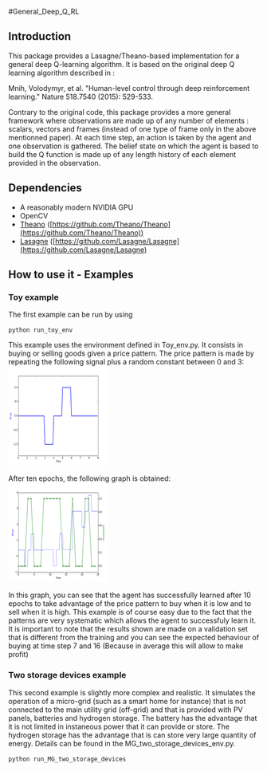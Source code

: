 #General_Deep_Q_RL
## Introduction 

This package provides a Lasagne/Theano-based implementation for a general deep Q-learning algorithm. It is based on the original deep Q learning algorithm described in :

Mnih, Volodymyr, et al. "Human-level control through deep reinforcement learning." Nature 518.7540 (2015): 529-533.

Contrary to the original code, this package provides a more general framework where observations are made up of any number of elements : scalars, vectors and frames (instead of one type of frame only in the above mentionned paper). At each time step, an action is taken by the agent and one observation is gathered. The belief state on which the agent is based to build the Q function is made up of any length history of each element provided in the observation.


## Dependencies

* A reasonably modern NVIDIA GPU
* OpenCV
* [Theano](http://deeplearning.net/software/theano/) ([https://github.com/Theano/Theano](https://github.com/Theano/Theano))
* [Lasagne](http://lasagne.readthedocs.org/en/latest/) ([https://github.com/Lasagne/Lasagne](https://github.com/Lasagne/Lasagne)


## How to use it - Examples

### Toy example
The first example can be run by using 
```
python run_toy_env
```
This example uses the environment defined in Toy_env.py. It consists in buying or selling goods given a price pattern. The price pattern is made by repeating the following signal plus a random constant between 0 and 3:
<img src="/Images/plot_toy_example_signal.png" height="200" width="200" alt="Toy example">

After ten epochs, the following graph is obtained:
<img src="/Images/plot_toy_example.png" height="200" width="200" alt="Toy example">

In this graph, you can see that the agent has successfully learned after 10 epochs to take advantage of the price pattern to buy when it is low and to sell when it is high. This example is of course easy due to the fact that the patterns are very systematic which allows the agent to successfuly learn it. It is important to note that the results shown are made on a validation set that is different from the training and you can see the expected behaviour of buying at time step 7 and 16 (Because in average this will allow to make profit)



### Two storage devices example
This second example is slightly more complex and realistic. It simulates the operation of a micro-grid (such as a smart home for instance) that is not connected to the main utility grid (off-grid) and that is provided with PV panels, batteries and hydrogen storage. The battery has the advantage that it is not limited in instaneous power that it can provide or store. The hydrogen storage has the advantage that is can store very large quantity of energy. Details can be found in the MG_two_storage_devices_env.py.

```
python run_MG_two_storage_devices
```



